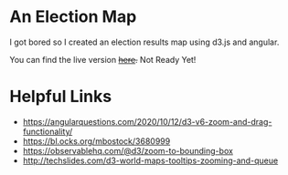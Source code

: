 # An Election Map

I got bored so I created an election results map using d3.js and angular.

You can find the live version ~~[here]().~~ Not Ready Yet!

# Helpful Links
- https://angularquestions.com/2020/10/12/d3-v6-zoom-and-drag-functionality/
- https://bl.ocks.org/mbostock/3680999
- https://observablehq.com/@d3/zoom-to-bounding-box
- http://techslides.com/d3-world-maps-tooltips-zooming-and-queue
